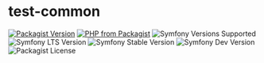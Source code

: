 # test-common
[![Packagist Version](https://img.shields.io/packagist/v/mrgoodbytes8667/test-common?logo=packagist&logoColor=FFF&style=flat)](https://packagist.org/packages/mrgoodbytes8667/test-common)
[![PHP from Packagist](https://img.shields.io/packagist/php-v/mrgoodbytes8667/test-common?logo=php&logoColor=FFF&style=flat)](https://packagist.org/packages/mrgoodbytes8667/test-common)
![Symfony Versions Supported](https://img.shields.io/endpoint?url=https%3A%2F%2Fshields.mrgoodbytes.dev%2Fshield%2Fsymfony%2F%255E6.2%2520%257C%257C%2520%255E7.0&logoColor=FFF&style=flat)
![Symfony LTS Version](https://img.shields.io/endpoint?url=https%3A%2F%2Fshields.mrgoodbytes.dev%2Fshield%2Flts%2F%255E6.2&logoColor=FFF&style=flat)
![Symfony Stable Version](https://img.shields.io/endpoint?url=https%3A%2F%2Fshields.mrgoodbytes.dev%2Fshield%2Fstable%2F%255E6.2&logoColor=FFF&style=flat)
![Symfony Dev Version](https://img.shields.io/endpoint?url=https%3A%2F%2Fshields.mrgoodbytes.dev%2Fshield%2Fdev%2F%255E6.2&logoColor=FFF&style=flat)
![Packagist License](https://img.shields.io/packagist/l/mrgoodbytes8667/test-common?logo=creative-commons&logoColor=FFF&style=flat)
